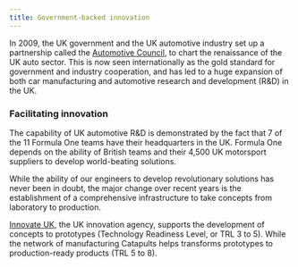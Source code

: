 ```yaml
---
title: Government-backed innovation
---
```

In 2009, the UK government and the UK automotive industry set up a partnership called the [Automotive Council](http://www.automotivecouncil.co.uk/), to chart the renaissance of the UK auto sector. This is now seen internationally as the gold standard for government and industry cooperation, and has led to a huge expansion of both car manufacturing and automotive research and development (R&D) in the UK.


### Facilitating innovation


The capability of UK automotive R&D is demonstrated by the fact that 7 of the 11 Formula One teams have their headquarters in the UK. Formula One depends on the ability of British teams and their 4,500 UK motorsport suppliers to develop world-beating solutions.


While the ability of our engineers to develop revolutionary solutions has never been in doubt, the major change over recent years is the establishment of a comprehensive infrastructure to take concepts from laboratory to production.


[Innovate UK,](https://www.gov.uk/government/organisations/innovate-uk) the UK innovation agency, supports the development of concepts to prototypes (Technology Readiness Level, or TRL 3 to 5). While the network of manufacturing Catapults helps transforms prototypes to production-ready products (TRL 5 to 8).

